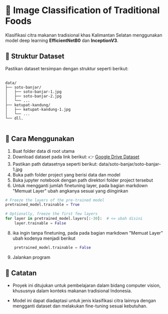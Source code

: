 # 🧠 Image Classification of Traditional Foods

Klasifikasi citra makanan tradisional khas Kalimantan Selatan menggunakan model deep learning **EfficientNetB0** dan **InceptionV3**.

## 📁 Struktur Dataset
Pastikan dataset tersimpan dengan struktur seperti berikut:
<pre> <code>
data/
├── soto-banjar/
│   ├── soto-banjar-1.jpg
│   ├── soto-banjar-2.jpg
│   └── ...
├── ketupat-kandung/
│   ├── ketupat-kandung-1.jpg
│   └── ...
└── dll.
  </code> </pre>

## 🚀 Cara Menggunakan

1. Buat folder data di root utama
2. Download dataset pada link berikut:
  👉 [Google Drive Dataset](https://drive.google.com/drive/folders/105dWHSnwdJ_1UNymu-DX8GZISRFoGo_n?usp=sharing)
4. Pastikan path datasetnya seperti berikut: data/soto-banjar/soto-banjar-1.jpg 
5. Buka path folder project yang berisi data dan model 
6. Buka jupyter notebook dengan path direktori folder project tersebut
7. Untuk mengganti jumlah finetuning layer, pada bagian markdown "Memuat Layer" ubah angkanya sesuai yang diinginkan
```python
# Freeze the layers of the pre-trained model
pretrained_model.trainable = True

# Optionally, freeze the first few layers
for layer in pretrained_model.layers[:-30]:  # <= ubah disini
    layer.trainable = False
```

8. ika ingin tanpa finetuning, pada pada bagian markdown "Memuat Layer" ubah kodenya menjadi berikut
```python
    pretrained_model.trainable = False
  ```

9. Jalankan program 

## 📌 Catatan
* Proyek ini ditujukan untuk pembelajaran dalam bidang computer vision, khususnya dalam konteks makanan tradisional Indonesia.

* Model ini dapat diadaptasi untuk jenis klasifikasi citra lainnya dengan mengganti dataset dan melakukan fine-tuning sesuai kebutuhan.
